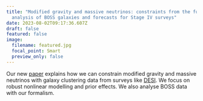 ```yaml
---
title: "Modified gravity and massive neutrinos: constraints from the full shape
  analysis of BOSS galaxies and forecasts for Stage IV surveys"
date: 2023-08-02T09:17:36.607Z
draft: false
featured: false
image:
  filename: featured.jpg
  focal_point: Smart
  preview_only: false
---
```

O﻿ur new [paper](https://arxiv.org/abs/2306.09275) explains how we can constrain modified gravity and massive neutrinos with galaxy clustering data from surveys like [DESI](https://www.desi.lbl.gov/). We focus on robust nonlinear modelling and prior effects. We also analyse BOSS data with our formalism.